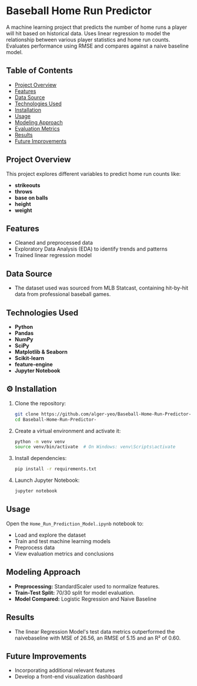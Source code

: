 # Baseball Home Run Predictor

A machine learning project that predicts the number of home runs a player will hit based on historical data. Uses linear regression to model the relationship between various player statistics and home run counts. Evaluates performance using RMSE and compares against a naive baseline model.

## Table of Contents

- [Project Overview](#project-overview)
- [Features](#features)
- [Data Source](#data-source)
- [Technologies Used](#technologies-used)
- [Installation](#installation)
- [Usage](#usage)
- [Modeling Approach](#modeling-approach)
- [Evaluation Metrics](#evaluation-metrics)
- [Results](#results)
- [Future Improvements](#future-improvements)

## Project Overview

This project explores different variables to predict home run counts like:
- **strikeouts**
- **throws**
- **base on balls**
- **height**
- **weight**


## Features

- Cleaned and preprocessed data
- Exploratory Data Analysis (EDA) to identify trends and patterns
- Trained linear regression model

## Data Source

- The dataset used was sourced from MLB Statcast, containing hit-by-hit data from professional baseball games.

## Technologies Used

- **Python**
- **Pandas** 
- **NumPy** 
- **SciPy** 
- **Matplotlib & Seaborn** 
- **Scikit-learn** 
- **feature-engine** 
- **Jupyter Notebook** 

## ⚙️ Installation

1. Clone the repository:
   ```bash
   git clone https://github.com/alger-yeo/Baseball-Home-Run-Predictor-.git
   cd Baseball-Home-Run-Predictor-
   ```

2. Create a virtual environment and activate it:
   ```bash
   python -m venv venv
   source venv/bin/activate  # On Windows: venv\Scripts\activate
   ```

3. Install dependencies:
   ```bash
   pip install -r requirements.txt
   ```

4. Launch Jupyter Notebook:
   ```bash
   jupyter notebook
   ```

## Usage

Open the `Home_Run_Prediction_Model.ipynb` notebook to:

- Load and explore the dataset
- Train and test machine learning models
- Preprocess data
- View evaluation metrics and conclusions

## Modeling Approach

- **Preprocessing:** StandardScaler used to normalize features.
- **Train-Test Split:** 70/30 split for model evaluation.
- **Model Compared:** Logistic Regression and Naive Baseline

## Results

- The linear Regression Model's test data metrics outperformed the naivebaseline with MSE of 26.56, an RMSE of 5.15 and an R² of 0.60.

## Future Improvements

- Incorporating additional relevant features 
- Develop a front-end visualization dashboard
